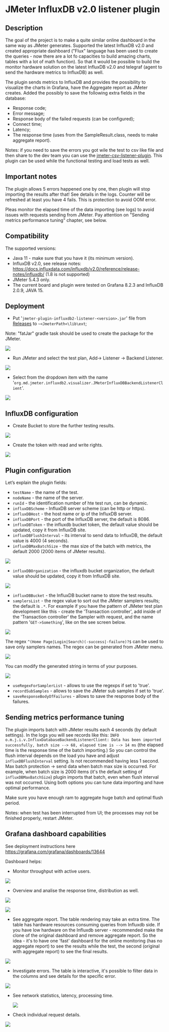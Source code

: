 # JMeter InfluxDB v2.0 listener plugin

## Description
The goal of the project is to make a quite similar online dashboard in the same way as JMeter generates. Supported the latest InfluxDB v2.0 and created appropriate dashboard ("Flux" language has been used to create the queries - now there are a lot fo capacities to build amazing charts, tables with a lot of math function).
So that it would be possible to build the monitor hardware solution on the latest InfluxDB v2.0 and telegraf (agent to send the hardware metrics to InfluxDB) as well.

The plugin sends metrics to InfluxDB and provides the possibility to visualize the charts in Grafana, have the Aggregate report as JMeter creates. Added the possibly to save the following extra fields in the database:
* Response code;
* Error message;
* Response body of the failed requests (can be configured);
* Connect time;
* Latency;
* The response time (uses from the SampleResult.class, needs to make aggregate report).

Notes: if you need to save the errors you got wile the test to csv like file and then share to the dev team you can use the [jmeter-csv-listener-plugin](https://github.com/mderevyankoaqa/jmeter-csv-listener-plugin). 
This plugin can be used while the functional testing and load tests as well.

## Important notes 
The plugin allows 5 errors happened one by one, then plugin will stop importing the results after that! See details in the logs.
Counter will be refreshed at least you have 4 fails. This is protection to avoid OOM error.

Pleas monitor the elapsed time of the data importing (see logs) to avoid issues with requests sending from JMeter.
Pay attention on "Sending metrics performance tuning" chapter, see below.

## Compatibility
The supported versions:
* Java 11 - make sure that you have it (its minimum version).
* InfluxDB v2.0, see release notes: https://docs.influxdata.com/influxdb/v2.0/reference/release-notes/influxdb/  (1.8 is not supported)
* JMeter 5.4.3 only.
* The current board and plugin were tested on Grafana 8.2.3 and InfluxDB 2.0.9, JAVA 15.

## Deployment
* Put '`jmeter-plugin-influxdb2-listener-<version>.jar`' file from [Releases](https://github.com/mderevyankoaqa/jmeter-influxdb2-listener-plugin/releases) to `~<JmeterPath<\lib\ext`; 

Note: "fatJar" gradle task should be used to create the package for the JMeter.

 ![](img/deploy1.png)

* Run JMeter and select the test plan, Add-> Listener -> Backend Listener.
 
![](img/deploy2.png)

* Select from the dropdown item with the name '`org.md.jmeter.influxdb2.visualizer.JMeterInfluxDBBackendListenerClient`'.

 ![](img/deploy3.png)

## InfluxDB configuration
* Create Bucket to store the further testing results.

 ![](img/influx1.png)
  
* Create the token with read and write rights.

 ![](img/influx2.png)

## Plugin configuration
Let’s explain the plugin fields:
* `testName` - the name of the test.
* `nodeName` - the name of the server.
* `runId` - the identification number of hte test run, can be dynamic.
* `influxDBScheme` - InfluxDB server scheme (can be http or https).
* `influxDBHost` - the host name or ip of the InfluxDB server.
* `influxDBPort` - the port of the InfluxDB server, the default is 8086.
* `influxDBToken` - the influxdb bucket token, the default value should be updated, copy it from InfluxDB site.
* `influxDBFlushInterval` - its interval to send data to InfluxDB, the default value is 4000 (4 seconds).
* `influxDBMaxBatchSize` - the max size of the batch with metrics, the default 2000 (2000 items of JMeter results).


 ![](img/influx3.png)
  
* `influxDBOrganization` - the influxdb bucket organization, the default value should be updated, copy it from InfluxDB site.

 ![](img/influx4.png)
  
* `influxDBBucket` - the InfluxDB bucket name to store the test results.
* `samplersList` - the regex value to sort out the JMeter samplers results; the default is _`.*`_. For example if you have the pattern of JMeter test plan development like this - create the 'Transaction controller', add inside of the 'Transaction controller' the Sampler with request, and the name pattern '`GET->Something`', like on the see screen below.
 
 ![](img/testPlan.png)

The regex `^(Home Page|Login|Search)(-success|-failure)?$` can be used to save only samplers names. The regex can be generated from JMeter menu.

 ![](img/deploy4.png)

You can modify the generated string in terms of your purposes.

 ![](img/deploy5.png)

* `useRegexForSamplerList` - allows to use the regexps if set to 'true'.
* `recordSubSamples` - allows to save the JMeter sub samples if set to 'true'.
* `saveResponseBodyOfFailures` - allows to save the response body of the failures.

## Sending metrics performance tuning
The plugin imports batch with JMeter results each 4 seconds (by default settings). In the logs you will see records like this:
`INFO o.m.j.i.v.InfluxDatabaseBackendListenerClient: Data has been imported successfully, batch size --> 68, elapsed time is --> 14 ms` (the elapsed time is the response time of the batch importing.)
So you can control the flush interval depends on the load you have and adjust `influxDBFlushInterval` setting. Is not recommended having less 1 second.  
Max batch protection -> send data when batch max size is occurred. For example, when batch size is 2000 items (it's the default setting of `influxDBMaxBatchSize`) plugin imports that batch, even when flush interval was not occurred.
Using both options you can tune data importing and have optimal performance. 

Make sure you have enough ram to aggregate huge batch and optimal flush period.

Notes: when test has been interrupted from UI; the processes may not be finished properly, restart JMeter.
 

## Grafana dashboard capabilities
See deployment instructions here https://grafana.com/grafana/dashboards/13644

Dashboard helps:
* Monitor throughput with active users.

 ![](img/grafana1.png)
  
* Overview and analise the response time, distribution as well.

 ![](img/grafana2.png)

 ![](img/grafana3.png)
  
* See aggregate report. 
  The table rendering may take an extra time. The table has hardware resources consuming queries from Influxdb side. If you have low hardware on the Influxdb server - recommended make the clone of the original dashboard and remove aggregate report.
  So the idea - it's to have one 'fast' dashboard for the online monitoring (has no aggregate report) to see the results while the test, the second (original with aggregate report) to see the final results.

 ![](img/grafana4.png)
 
* Investigate errors. The table is interactive, it's possible to filter data in the columns and see details for the specific error.

 ![](img/grafana5.png)
  
* See network statistics, latency, processing time.
  
  ![](img/grafana6.png) 
  
* Check individual request details.

 ![](img/grafana7.png)



